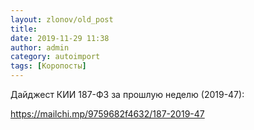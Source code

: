 ```yaml
---
layout: zlonov/old_post
title: 
date: 2019-11-29 11:38
author: admin
category: autoimport
tags: [Коропосты]
---
```


Дайджест КИИ 187-ФЗ за прошлую неделю (2019-47):



<a href="https://mailchi.mp/9759682f4632/187-2019-47">https://mailchi.mp/9759682f4632/187-2019-47</a>

